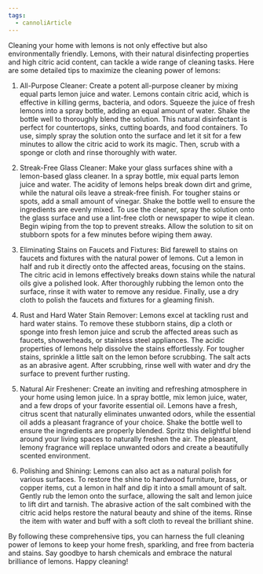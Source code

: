 ```yaml
---
tags:
  - cannoliArticle
---
```

Cleaning your home with lemons is not only effective but also environmentally friendly. Lemons, with their natural disinfecting properties and high citric acid content, can tackle a wide range of cleaning tasks. Here are some detailed tips to maximize the cleaning power of lemons:

1. All-Purpose Cleaner: Create a potent all-purpose cleaner by mixing equal parts lemon juice and water. Lemons contain citric acid, which is effective in killing germs, bacteria, and odors. Squeeze the juice of fresh lemons into a spray bottle, adding an equal amount of water. Shake the bottle well to thoroughly blend the solution. This natural disinfectant is perfect for countertops, sinks, cutting boards, and food containers. To use, simply spray the solution onto the surface and let it sit for a few minutes to allow the citric acid to work its magic. Then, scrub with a sponge or cloth and rinse thoroughly with water.

2. Streak-Free Glass Cleaner: Make your glass surfaces shine with a lemon-based glass cleaner. In a spray bottle, mix equal parts lemon juice and water. The acidity of lemons helps break down dirt and grime, while the natural oils leave a streak-free finish. For tougher stains or spots, add a small amount of vinegar. Shake the bottle well to ensure the ingredients are evenly mixed. To use the cleaner, spray the solution onto the glass surface and use a lint-free cloth or newspaper to wipe it clean. Begin wiping from the top to prevent streaks. Allow the solution to sit on stubborn spots for a few minutes before wiping them away.

3. Eliminating Stains on Faucets and Fixtures: Bid farewell to stains on faucets and fixtures with the natural power of lemons. Cut a lemon in half and rub it directly onto the affected areas, focusing on the stains. The citric acid in lemons effectively breaks down stains while the natural oils give a polished look. After thoroughly rubbing the lemon onto the surface, rinse it with water to remove any residue. Finally, use a dry cloth to polish the faucets and fixtures for a gleaming finish.

4. Rust and Hard Water Stain Remover: Lemons excel at tackling rust and hard water stains. To remove these stubborn stains, dip a cloth or sponge into fresh lemon juice and scrub the affected areas such as faucets, showerheads, or stainless steel appliances. The acidic properties of lemons help dissolve the stains effortlessly. For tougher stains, sprinkle a little salt on the lemon before scrubbing. The salt acts as an abrasive agent. After scrubbing, rinse well with water and dry the surface to prevent further rusting.

5. Natural Air Freshener: Create an inviting and refreshing atmosphere in your home using lemon juice. In a spray bottle, mix lemon juice, water, and a few drops of your favorite essential oil. Lemons have a fresh, citrus scent that naturally eliminates unwanted odors, while the essential oil adds a pleasant fragrance of your choice. Shake the bottle well to ensure the ingredients are properly blended. Spritz this delightful blend around your living spaces to naturally freshen the air. The pleasant, lemony fragrance will replace unwanted odors and create a beautifully scented environment.

6. Polishing and Shining: Lemons can also act as a natural polish for various surfaces. To restore the shine to hardwood furniture, brass, or copper items, cut a lemon in half and dip it into a small amount of salt. Gently rub the lemon onto the surface, allowing the salt and lemon juice to lift dirt and tarnish. The abrasive action of the salt combined with the citric acid helps restore the natural beauty and shine of the items. Rinse the item with water and buff with a soft cloth to reveal the brilliant shine.

By following these comprehensive tips, you can harness the full cleaning power of lemons to keep your home fresh, sparkling, and free from bacteria and stains. Say goodbye to harsh chemicals and embrace the natural brilliance of lemons. Happy cleaning!